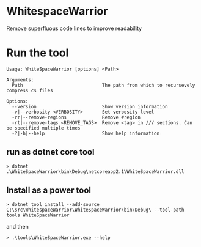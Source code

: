 # WhitespaceWarrior
Remove superfluous code lines to improve readability


# Run the tool

	Usage: WhiteSpaceWarrior [options] <Path>

	Arguments:
	  Path                             The path from which to recursevely compress cs files

	Options:
	  --version                        Show version information
	  -v|--verbosity <VERBOSITY>       Set verbosity level
	  -rr|--remove-regions             Remove #region
	  -rt|--remove-tags <REMOVE_TAGS>  Remove <tag> in /// sections. Can be specified multiple times
	  -?|-h|--help                     Show help information

## run as dotnet core tool

	> dotnet .\WhiteSpaceWarrior\bin\Debug\netcoreapp2.1\WhiteSpaceWarrior.dll


## Install as a power tool 

    > dotnet tool install --add-source C:\src\WhitespaceWarrior\WhiteSpaceWarrior\bin\Debug\ --tool-path tools WhiteSpaceWarrior

and then

	> .\tools\WhiteSpaceWarrior.exe --help
